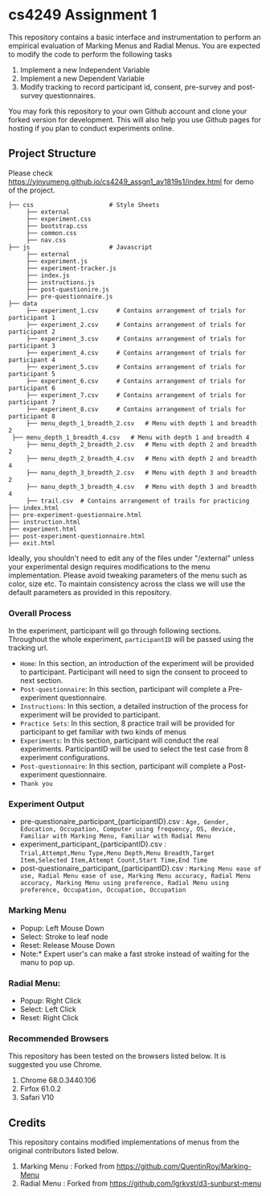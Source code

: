 # cs4249 Assignment 1
This repository contains a basic interface and instrumentation to perform an empirical evaluation of Marking Menus and Radial Menus. You are expected to modify the code to perform the following tasks
1. Implement a new Independent Variable
2. Implement a new Dependent Variable
3. Modify tracking to record participant id, consent, pre-survey and post-survey questionnaires.

 You may fork this repository to your own Github account and clone your forked version for development. This will also help you use Github pages for hosting if you plan to conduct experiments online.
 
 ## Project Structure
 Please check https://yinyumeng.github.io/cs4249_assgn1_ay1819s1/index.html for demo of the project.
 
    ├── css                     # Style Sheets
         ├── external           
         ├── experiment.css  
         ├── bootstrap.css  
         ├── common.css  
         ├── nav.css    
    ├── js                      # Javascript
         ├── external          
         ├── experiment.js    
         ├── experiment-tracker.js
         ├── index.js
         ├── instructions.js
         ├── post-questionire.js
         ├── pre-questionnaire.js
    ├── data           
         ├── experiment_1.csv     # Contains arrangement of trials for participant 1
         ├── experiment_2.csv     # Contains arrangement of trials for participant 2
         ├── experiment_3.csv     # Contains arrangement of trials for participant 3
         ├── experiment_4.csv     # Contains arrangement of trials for participant 4
         ├── experiment_5.csv     # Contains arrangement of trials for participant 5
         ├── experiment_6.csv     # Contains arrangement of trials for participant 6
         ├── experiment_7.csv     # Contains arrangement of trials for participant 7
         ├── experiment_8.csv     # Contains arrangement of trials for participant 8
         ├── menu_depth_1_breadth_2.csv   # Menu with depth 1 and breadth 2
	 ├── menu_depth_1_breadth_4.csv   # Menu with depth 1 and breadth 4
         ├── menu_depth_2_breadth_2.csv   # Menu with depth 2 and breadth 2
         ├── menu_depth_2_breadth_4.csv   # Menu with depth 2 and breadth 4
         ├── manu_depth_3_breadth_2.csv   # Menu with depth 3 and breadth 2
         ├── manu_depth_3_breadth_4.csv   # Menu with depth 3 and breadth 4
         ├── trail.csv  # Contains arrangement of trails for practicing
    ├── index.html  
    ├── pre-experiment-questionnaire.html  
    ├── instruction.html  
    ├── experiment.html  
    ├── post-experiment-questionnaire.html  
    ├── exit.html  

Ideally, you shouldn't need to edit any of the files under "/external" unless your experimental design requires modifications to the menu implementation. Please avoid tweaking parameters of the menu such as color, size etc. 
To maintain consistency across the class we will use the default parameters as provided in this repository.

### Overall Process
In the experiment, participant will go through following sections.
Throughout the whole experiment, `participantID` will be passed using the tracking url. 
- `Home`: In this section, an introduction of the experiment will be provided to participant. Participant will need to sign the consent to proceed to next section.
- `Post-questionnaire`: In this section, participant will complete a Pre-experiment questionnaire. 
- `Instructions`: In this section, a detailed instruction of the process for experiment will be provided to participant.
- `Practice Sets`: In this section, 8 practice trail will be provided for participant to get familiar with two kinds of menus
- `Experiments`: In this section, participant will conduct the real experiments. ParticipantID will be used to select the test case from 8 experiment configurations.
- `Post-questionnaire`: In this section, participant will complete a Post-experiment questionnaire.
- `Thank you`

### Experiment Output

- pre-questionaire_participant_{participantID}.csv :
`Age, Gender, Education, Occupation, Computer using frequency, OS, device, Familiar with Marking Menu, Familiar with Radial Menu`
- experiment_participant_{participantID}.csv :   
`Trial,Attempt,Menu Type,Menu Depth,Menu Breadth,Target Item,Selected Item,Attempt Count,Start Time,End Time`
- post-questionaire_participant_{participantID}.csv :
`Marking Menu ease of use, Radial Menu ease of use, Marking Menu accuracy, Radial Menu accuracy, Marking Menu using preference, Radial Menu using preference, Occupation, Occupation, Occupation`

### Marking Menu 
- Popup: Left Mouse Down
- Select: Stroke to leaf node
- Reset: Release Mouse Down
- Note:* Expert user's can make a fast stroke instead of waiting for the manu to pop up.
### Radial Menu:
- Popup: Right Click
- Select: Left Click
- Reset: Right Click
   
### Recommended Browsers
This repository has been tested on the browsers listed below. It is suggested you use Chrome.
1. Chrome 68.0.3440.106
2. Firfox 61.0.2
3. Safari V10

 ## Credits
This repository contains modified implementations of menus from the original contributors listed below.
1. Marking Menu : Forked from https://github.com/QuentinRoy/Marking-Menu
2. Radial Menu : Forked from https://github.com/lgrkvst/d3-sunburst-menu

